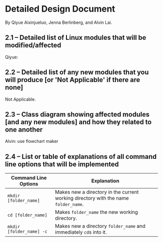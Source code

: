 # Detailed Design Document
By Qiyue Aixinjueluo, Jenna Berlinberg, and Alvin Lai.

## 2.1 – Detailed list of Linux modules that will be modified/affected
Qiyue:

## 2.2 – Detailed list of any new modules that you will produce [or 'Not Applicable' if there are none]
Not Applicable.

## 2.3 – Class diagram showing affected modules [and any new modules] and how they related to one another
Alvin: use flowchart maker


## 2.4 – List or table of explanations of all command line options that will be implemented

| Command Line Options     | Explanation |
|--------------------------|------------------------------------------------------------------------------------|
| `mkdir [folder_name]`    | Makes new a directory in the current working directory with the name `folder_name`. |
| `cd [folder_name]`       | Makes `folder_name` the new working directory.|
| `mkdir [folder_name] -c` | Makes new a directory `folder_name` and immediately `cd`s into it. |
